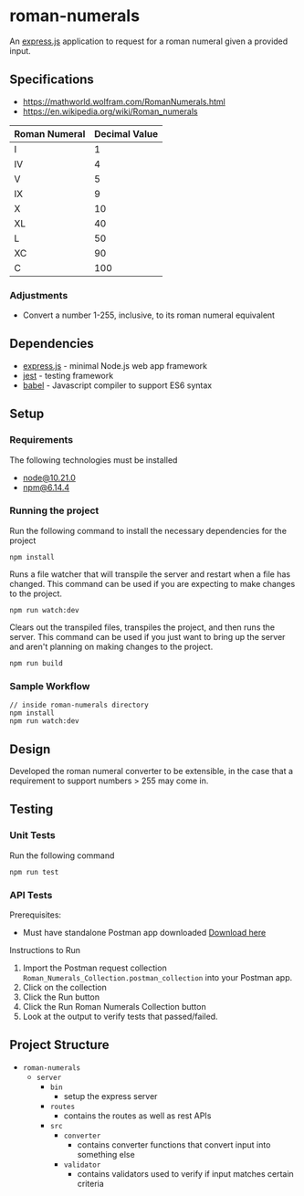 # roman-numerals

An [express.js](https://expressjs.com/) application to request for a roman numeral given a provided input.

## Specifications

- https://mathworld.wolfram.com/RomanNumerals.html
- https://en.wikipedia.org/wiki/Roman_numerals

| Roman Numeral | Decimal Value |
| ------------- | ------------- |
| I             | 1             |
| IV            | 4             |
| V             | 5             |
| IX            | 9             |
| X             | 10            |
| XL            | 40            |
| L             | 50            |
| XC            | 90            |
| C             | 100           |

### Adjustments

- Convert a number 1-255, inclusive, to its roman numeral equivalent

## Dependencies

- [express.js](https://expressjs.com/) - minimal Node.js web app framework
- [jest](https://jestjs.io/) - testing framework
- [babel](https://babeljs.io/) - Javascript compiler to support ES6 syntax

## Setup

### Requirements

The following technologies must be installed

- node@10.21.0
- npm@6.14.4

### Running the project

Run the following command to install the necessary dependencies for the project

```
npm install
```

Runs a file watcher that will transpile the server and restart when a file has changed. This command can be used if you are expecting to make changes to the project.

```
npm run watch:dev
```

Clears out the transpiled files, transpiles the project, and then runs the server. This command can be used if you just want to bring up the server and aren't planning on making changes to the project.

```
npm run build
```

### Sample Workflow

```
// inside roman-numerals directory
npm install
npm run watch:dev
```

## Design

Developed the roman numeral converter to be extensible, in the case that a requirement to support numbers > 255 may come in.

## Testing

### Unit Tests

Run the following command

```
npm run test
```

### API Tests

Prerequisites:

- Must have standalone Postman app downloaded [Download here](https://www.postman.com/downloads/)

Instructions to Run

1. Import the Postman request collection `Roman_Numerals_Collection.postman_collection` into your Postman app.
2. Click on the collection
3. Click the Run button
4. Click the Run Roman Numerals Collection button
5. Look at the output to verify tests that passed/failed.

## Project Structure

- `roman-numerals`
  - `server`
    - `bin`
      - setup the express server
    - `routes`
      - contains the routes as well as rest APIs
    - `src`
      - `converter`
        - contains converter functions that convert input into something else
      - `validator`
        - contains validators used to verify if input matches certain criteria
